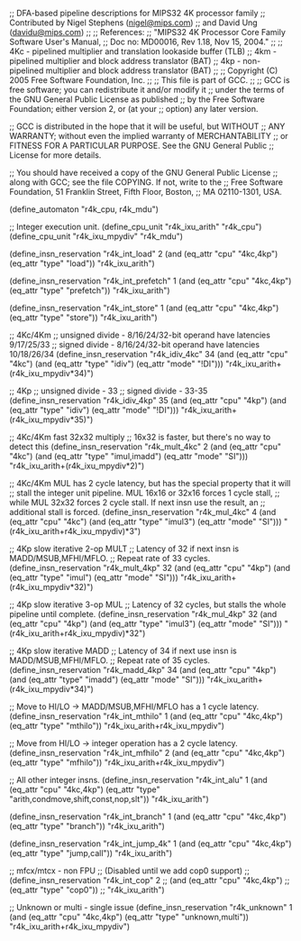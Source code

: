 ;; DFA-based pipeline descriptions for MIPS32 4K processor family
;; Contributed by Nigel Stephens (nigel@mips.com)
;;   and David Ung (davidu@mips.com)
;;
;; References:
;;   "MIPS32 4K Processor Core Family Software User's Manual,
;;     Doc no: MD00016, Rev 1.18, Nov 15, 2004."
;;
;; 4Kc - pipelined multiplier and translation lookaside buffer (TLB)
;; 4km - pipelined multiplier and block address translator (BAT)
;; 4kp - non-pipelined multiplier and block address translator (BAT)
;;
;; Copyright (C) 2005 Free Software Foundation, Inc.
;;
;; This file is part of GCC.
;;
;; GCC is free software; you can redistribute it and/or modify it
;; under the terms of the GNU General Public License as published
;; by the Free Software Foundation; either version 2, or (at your
;; option) any later version.

;; GCC is distributed in the hope that it will be useful, but WITHOUT
;; ANY WARRANTY; without even the implied warranty of MERCHANTABILITY
;; or FITNESS FOR A PARTICULAR PURPOSE.  See the GNU General Public
;; License for more details.

;; You should have received a copy of the GNU General Public License
;; along with GCC; see the file COPYING.  If not, write to the
;; Free Software Foundation, 51 Franklin Street, Fifth Floor, Boston,
;; MA 02110-1301, USA.

(define_automaton "r4k_cpu, r4k_mdu")

;; Integer execution unit.
(define_cpu_unit "r4k_ixu_arith"       "r4k_cpu")
(define_cpu_unit "r4k_ixu_mpydiv"      "r4k_mdu")

(define_insn_reservation "r4k_int_load" 2
  (and (eq_attr "cpu" "4kc,4kp")
       (eq_attr "type" "load"))
  "r4k_ixu_arith")

(define_insn_reservation "r4k_int_prefetch" 1
  (and (eq_attr "cpu" "4kc,4kp")
       (eq_attr "type" "prefetch"))
  "r4k_ixu_arith")

(define_insn_reservation "r4k_int_store" 1
  (and (eq_attr "cpu" "4kc,4kp")
       (eq_attr "type" "store"))
  "r4k_ixu_arith")

;; 4Kc/4Km 
;; unsigned divide - 8/16/24/32-bit operand have latencies  9/17/25/33
;;   signed divide - 8/16/24/32-bit operand have latencies 10/18/26/34
(define_insn_reservation "r4k_idiv_4kc" 34
  (and (eq_attr "cpu" "4kc")
       (and (eq_attr "type" "idiv")
	    (eq_attr "mode" "!DI")))
  "r4k_ixu_arith+(r4k_ixu_mpydiv*34)")

;; 4Kp
;; unsigned divide - 33
;;   signed divide - 33-35
(define_insn_reservation "r4k_idiv_4kp" 35
  (and (eq_attr "cpu" "4kp")
       (and (eq_attr "type" "idiv")
	    (eq_attr "mode" "!DI")))
  "r4k_ixu_arith+(r4k_ixu_mpydiv*35)")

;; 4Kc/4Km fast 32x32 multiply
;; 16x32 is faster, but there's no way to detect this
(define_insn_reservation "r4k_mult_4kc" 2
  (and (eq_attr "cpu" "4kc")
       (and (eq_attr "type" "imul,imadd")
	    (eq_attr "mode" "SI")))
  "r4k_ixu_arith+(r4k_ixu_mpydiv*2)")

;; 4Kc/4Km MUL has 2 cycle latency, but has the special property that it will
;; stall the integer unit pipeline. MUL 16x16 or 32x16 forces 1 cycle stall,
;; while MUL 32x32 forces 2 cycle stall.  If next insn use the result, an
;; additional stall is forced.
(define_insn_reservation "r4k_mul_4kc" 4
  (and (eq_attr "cpu" "4kc")
       (and (eq_attr "type" "imul3")
	    (eq_attr "mode" "SI")))
  "(r4k_ixu_arith+r4k_ixu_mpydiv)*3")

;; 4Kp slow iterative 2-op MULT
;; Latency of 32 if next insn is MADD/MSUB,MFHI/MFLO.
;; Repeat rate of 33 cycles.
(define_insn_reservation "r4k_mult_4kp" 32
  (and (eq_attr "cpu" "4kp")
       (and (eq_attr "type" "imul")
	    (eq_attr "mode" "SI")))
  "r4k_ixu_arith+(r4k_ixu_mpydiv*32)")

;; 4Kp slow iterative 3-op MUL
;; Latency of 32 cycles, but stalls the whole pipeline until complete.
(define_insn_reservation "r4k_mul_4kp" 32
  (and (eq_attr "cpu" "4kp")
       (and (eq_attr "type" "imul3")
	    (eq_attr "mode" "SI")))
  "(r4k_ixu_arith+r4k_ixu_mpydiv)*32")

;; 4Kp slow iterative MADD
;; Latency of 34 if next use insn is MADD/MSUB,MFHI/MFLO.
;; Repeat rate of 35 cycles.
(define_insn_reservation "r4k_madd_4kp" 34
  (and (eq_attr "cpu" "4kp")
       (and (eq_attr "type" "imadd")
	    (eq_attr "mode" "SI")))
  "r4k_ixu_arith+(r4k_ixu_mpydiv*34)")

;; Move to HI/LO -> MADD/MSUB,MFHI/MFLO has a 1 cycle latency.
(define_insn_reservation "r4k_int_mthilo" 1
  (and (eq_attr "cpu" "4kc,4kp")
       (eq_attr "type" "mthilo"))
  "r4k_ixu_arith+r4k_ixu_mpydiv")

;; Move from HI/LO -> integer operation has a 2 cycle latency.
(define_insn_reservation "r4k_int_mfhilo" 2
  (and (eq_attr "cpu" "4kc,4kp")
       (eq_attr "type" "mfhilo"))
  "r4k_ixu_arith+r4k_ixu_mpydiv")

;; All other integer insns.
(define_insn_reservation "r4k_int_alu" 1
  (and (eq_attr "cpu" "4kc,4kp")
       (eq_attr "type" "arith,condmove,shift,const,nop,slt"))
  "r4k_ixu_arith")

(define_insn_reservation "r4k_int_branch" 1
  (and (eq_attr "cpu" "4kc,4kp")
       (eq_attr "type" "branch"))
  "r4k_ixu_arith")

(define_insn_reservation "r4k_int_jump_4k" 1
  (and (eq_attr "cpu" "4kc,4kp")
       (eq_attr "type" "jump,call"))
  "r4k_ixu_arith")

;; mfcx/mtcx - non FPU
;; (Disabled until we add cop0 support)
;; (define_insn_reservation "r4k_int_cop" 2
;;   (and (eq_attr "cpu" "4kc,4kp")
;;      (eq_attr "type" "cop0"))
;;  "r4k_ixu_arith")

;; Unknown or multi - single issue
(define_insn_reservation "r4k_unknown" 1
  (and (eq_attr "cpu" "4kc,4kp")
       (eq_attr "type" "unknown,multi"))
  "r4k_ixu_arith+r4k_ixu_mpydiv")
